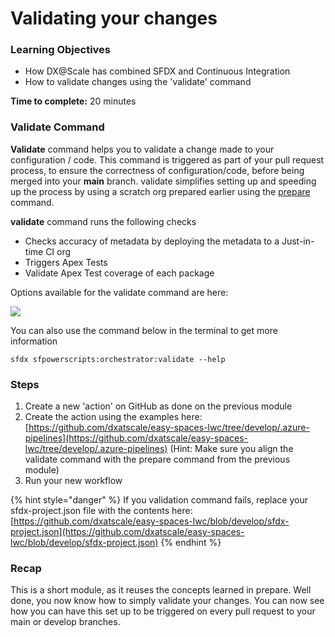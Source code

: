 # Validating your changes

### **Learning Objectives**

* How DX@Scale has combined SFDX and Continuous Integration 
* How to validate changes using the 'validate' command 

**Time to complete:** 20 minutes

### Validate Command

**Validate** command helps you to validate a change made to your configuration / code. This command is triggered as part of your pull request process, to ensure the correctness of configuration/code, before being merged into your **main** branch. validate simplifies setting up and speeding up the process by using a scratch org prepared earlier using the [prepare ](scratch-org-pooling-part-2-prepare.md)command.

**validate** command runs the following checks

* Checks accuracy of metadata by deploying the metadata to a Just-in-time CI org
* Triggers Apex Tests
* Validate Apex Test coverage of each package

Options available for the validate command are here: 

![](../.gitbook/assets/image%20%2844%29.png)

You can also use the command below in the terminal to get more information

```text
sfdx sfpowerscripts:orchestrator:validate --help
```

### Steps 

1. Create a new 'action' on GitHub as done on the previous module
2. Create the action using the examples here: [https://github.com/dxatscale/easy-spaces-lwc/tree/develop/.azure-pipelines](https://github.com/dxatscale/easy-spaces-lwc/tree/develop/.azure-pipelines) \(Hint: Make sure you align the validate command with the prepare command from the previous module\)
3. Run your new workflow 

{% hint style="danger" %}
If you validation command fails, replace your sfdx-project.json file with the contents here: [https://github.com/dxatscale/easy-spaces-lwc/blob/develop/sfdx-project.json](https://github.com/dxatscale/easy-spaces-lwc/blob/develop/sfdx-project.json) 
{% endhint %}

### Recap

This is a short module, as it reuses the concepts learned in prepare. Well done, you now know how to simply validate your changes. You can now see how you can have this set up to be triggered on every pull request to your main or develop branches. 



